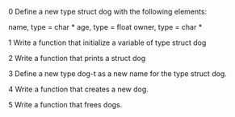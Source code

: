 0 Define a new type struct dog with the following elements:

name, type = char *
age, type = float
owner, type = char *

1 Write a function that initialize a variable of type struct dog

2 Write a function that prints a struct dog

3 Define a new type dog-t as a new name for the type struct dog.

4 Write a function that creates a new dog.

5 Write a function that frees dogs.
